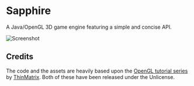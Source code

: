 # Sapphire
A Java/OpenGL 3D game engine featuring a simple and concise API.

![Screenshot](https://github.com/fwcd/Sapphire/blob/master/screenshot.png?raw=true)

## Credits
The code and the assets are heavily based upon the [OpenGL tutorial series](https://www.youtube.com/playlist?list=PLRIWtICgwaX0u7Rf9zkZhLoLuZVfUksDP) by [ThinMatrix](https://github.com/TheThinMatrix). Both of these have been released under the Unlicense.
